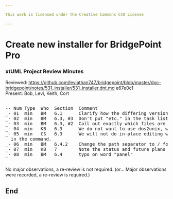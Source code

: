 ```yaml
---

This work is licensed under the Creative Commons CC0 License

---
```


# Create new installer for BridgePoint Pro
### xtUML Project Review Minutes

Reviewed:  https://github.com/leviathan747/bridgepoint/blob/master/doc-bridgepoint/notes/531_installer/531_installer.dnt.md e67e0c1   
Present:  Bob, Levi, Keith, Cort

<pre>

-- Num Type  Who  Section  Comment
_- 01  min   BM   6.1      Clarify how the differing versions of Windows and Linux eclipse bases are packaged
_- 02  min   BM   6.3, #3  Don't put "etc." in the task list.  Call out all sub-tasks.  Clarify windows vs linux tasks.
_- 03  min   BM   6.3, #2  Call out exactly which files are touched by path replacements on Windows and Linux
_- 04  min   KB   6.3      We do not want to use dos2unix, we have a "tr" command that does the same thing that is safer
_- 05  min   CS   6.3      We will not do in-place editing with sed, tr, etc.  We will redirect to a temp ouput file
  in the command.
_- 06  min   BM   6.4.2    Change the path separator to / for Windows.
_- 07  min   KB   7        Note the status and future plans for the wrapping of the installer JAR into a runnable EXE
_- 08  min   BM   6.4      typo on word "panel"

</pre>
   
No major observations, a re-review is not required.
(or... Major observations were recorded, a re-review is required.)


End
---
